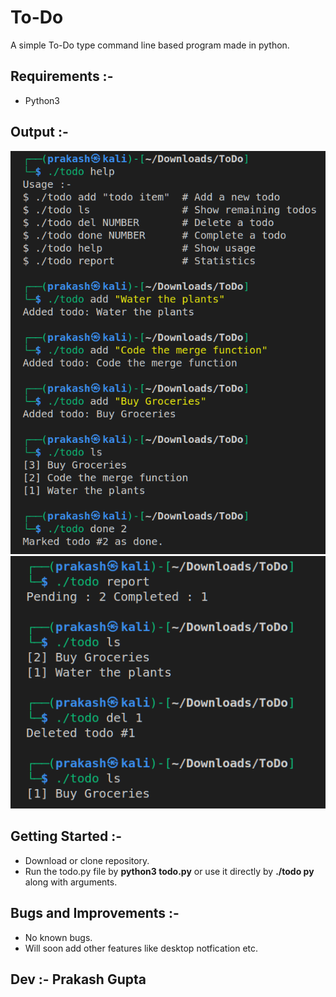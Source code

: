 # To-Do
A simple To-Do type command line based program made in python.


## Requirements :- 

- Python3


 ## Output :- 
   
   ![Output-1](Output/Output-1.png)  <!-- .element height="75%" width="90%" -->
   ![Output-2](Output/Output-2.png)
   
   
## Getting Started :-

- Download or clone repository.
- Run the todo.py file by **python3 todo.py** or use it directly by **./todo py** along with arguments.


## Bugs and Improvements :-

- No known bugs.
- Will soon add other features like desktop notfication etc.


## Dev :- Prakash Gupta
